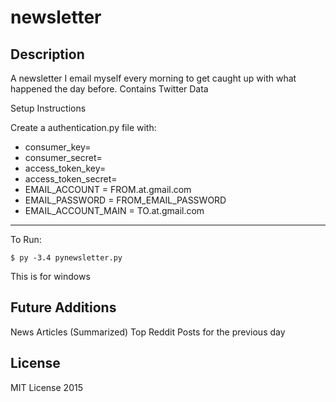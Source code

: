 # newsletter

## Description

A newsletter I email myself every morning to get caught up with what happened the day before. Contains Twitter Data

Setup Instructions

Create a authentication.py file with:
* consumer_key=
* consumer_secret=
* access_token_key=
* access_token_secret=
* EMAIL_ACCOUNT = FROM.at.gmail.com
* EMAIL_PASSWORD = FROM_EMAIL_PASSWORD
* EMAIL_ACCOUNT_MAIN = TO.at.gmail.com

-----------
To Run:
```
$ py -3.4 pynewsletter.py
```
This is for windows


## Future Additions
News Articles (Summarized)
Top Reddit Posts for the previous day


## License
MIT License 2015

